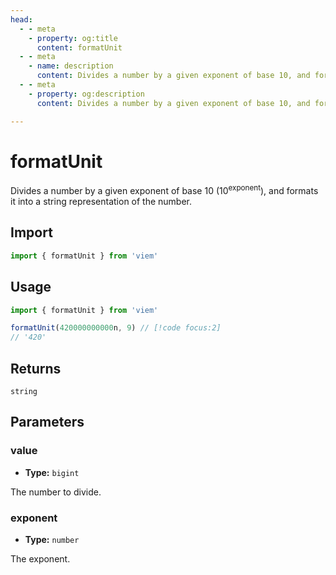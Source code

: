 ```yaml
---
head:
  - - meta
    - property: og:title
      content: formatUnit
  - - meta
    - name: description
      content: Divides a number by a given exponent of base 10, and formats it into a string representation of the number.
  - - meta
    - property: og:description
      content: Divides a number by a given exponent of base 10, and formats it into a string representation of the number.

---
```


# formatUnit

Divides a number by a given exponent of base 10 (10<sup>exponent</sup>), and formats it into a string representation of the number.

## Import

```ts
import { formatUnit } from 'viem'
```

## Usage

```ts
import { formatUnit } from 'viem'

formatUnit(420000000000n, 9) // [!code focus:2]
// '420'
```

## Returns

`string`

## Parameters

### value

- **Type:** `bigint`

The number to divide.

### exponent 

- **Type:** `number`

The exponent.